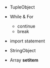 - TupleObject

- While & For
  - continue
  - break

- import statement

- StringObject

- Array __setitem__
